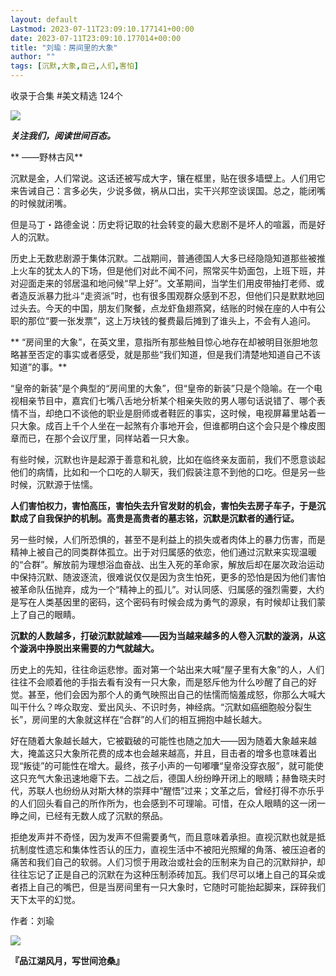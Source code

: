 ```yaml
---
layout: default
Lastmod: 2023-07-11T23:09:10.177141+00:00
date: 2023-07-11T23:09:10.177014+00:00
title: "刘瑜：房间里的大象"
author: ""
tags: [沉默,大象,自己,人们,害怕]
---
```


收录于合集 #美文精选 124个

  

![](https://images.weserv.nl/?url=https%3A//mmbiz.qpic.cn/mmbiz_jpg/1J4JibEeICHEfUnyqrIZhKceOhPxhcicCA6xUiaqvUDicVicW6VcPGboMUKyJtYicKhFXAK17oBpwvtRtruRial9m8nhg/640%3Fwx_fmt%3Djpeg)

_**关注我们，阅读世间百态。**_

** ——野林古风**

沉默是金，人们常说。这话还被写成大字，镶在框里，贴在很多墙壁上。人们用它来告诫自己：言多必失，少说多做，祸从口出，实干兴邦空谈误国。总之，能闭嘴的时候就闭嘴。  

但是马丁・路德金说：历史将记取的社会转变的最大悲剧不是坏人的喧嚣，而是好人的沉默。  

历史上无数悲剧源于集体沉默。二战期间，普通德国人大多已经隐隐知道那些被推上火车的犹太人的下场，但是他们对此不闻不问，照常买牛奶面包，上班下班，并对迎面走来的邻居温和地问候“早上好”。文革期间，当学生们用皮带抽打老师、或者造反派暴力批斗“走资派”时，也有很多围观群众感到不忍，但他们只是默默地回过头去。今天的中国，朋友们聚餐，点龙虾鱼翅燕窝，结账的时候在座的人中有公职的那位“要一张发票”，这上万块钱的餐费最后摊到了谁头上，不会有人追问。  

** “房间里的大象”，在英文里，意指所有那些触目惊心地存在却被明目张胆地忽略甚至否定的事实或者感受，就是那些“我们知道，但是我们清楚地知道自己不该知道”的事。**

“皇帝的新装”是个典型的“房间里的大象”，但“皇帝的新装”只是个隐喻。在一个电视相亲节目中，嘉宾们七嘴八舌地分析某个相亲失败的男人哪句话说错了、哪个表情不当，却绝口不谈他的职业是厨师或者鞋匠的事实，这时候，电视屏幕里站着一只大象。成百上千个人坐在一起煞有介事地开会，但谁都明白这个会只是个橡皮图章而已，在那个会议厅里，同样站着一只大象。  

有些时候，沉默也许是起源于善意和礼貌，比如在临终亲友面前，我们不愿意谈起他们的病情，比如和一个口吃的人聊天，我们假装注意不到他的口吃。但是另一些时候，沉默源于怯懦。

**人们害怕权力，害怕高压，害怕失去升官发财的机会，害怕失去房子车子，于是沉默成了自我保护的机制。高贵是高贵者的墓志铭，沉默是沉默者的通行证。**  

另一些时候，人们所恐惧的，甚至不是利益上的损失或者肉体上的暴力伤害，而是精神上被自己的同类群体孤立。出于对归属感的依恋，他们通过沉默来实现温暖的“合群”。解放前为理想浴血奋战、出生入死的革命家，解放后却在屡次政治运动中保持沉默、随波逐流，很难说仅仅是因为贪生怕死，更多的恐怕是因为他们害怕被革命队伍抛弃，成为一个“精神上的孤儿”。对认同感、归属感的强烈需要，大约是写在人类基因里的密码，这个密码有时候会成为勇气的源泉，有时候却让我们蒙上了自己的眼睛。  

**沉默的人数越多，打破沉默就越难――因为当越来越多的人卷入沉默的漩涡，从这个漩涡中挣脱出来需要的力气就越大。**

历史上的先知，往往命运悲惨。面对第一个站出来大喊“屋子里有大象”的人，人们往往不会顺着他的手指去看有没有一只大象，而是怒斥他为什么吵醒了自己的好觉。甚至，他们会因为那个人的勇气映照出自己的怯懦而恼羞成怒，你那么大喊大叫干什么？哗众取宠、爱出风头、不识时务，神经病。“沉默如癌细胞般分裂生长”，房间里的大象就这样在“合群”的人们的相互拥抱中越长越大。  

好在随着大象越长越大，它被戳破的可能性也随之加大――因为随着大象越来越大，掩盖这只大象所花费的成本也会越来越高，并且，目击者的增多也意味着出现“叛徒”的可能性在增大。最终，孩子小声的一句嘟囔“皇帝没穿衣服”，就可能使这只充气大象迅速地瘪下去。二战之后，德国人纷纷睁开闭上的眼睛；赫鲁晓夫时代，苏联人也纷纷从对斯大林的崇拜中“醒悟”过来；文革之后，曾经打得不亦乐乎的人们回头看自己的所作所为，也会感到不可理喻。可惜，在众人眼睛的这一闭一睁之间，已经有无数人成了沉默的祭品。  

拒绝发声并不奇怪，因为发声不但需要勇气，而且意味着承担。直视沉默也就是抵抗制度性遗忘和集体性否认的压力，直视生活中不被阳光照耀的角落、被压迫者的痛苦和我们自己的软弱。人们习惯于用政治或社会的压制来为自己的沉默辩护，却往往忘记了正是自己的沉默在为这种压制添砖加瓦。我们尽可以堵上自己的耳朵或者捂上自己的嘴巴，但是当房间里有一只大象时，它随时可能抬起脚来，踩碎我们天下太平的幻觉。  

作者：刘瑜

![](https://images.weserv.nl/?url=https%3A//mmbiz.qpic.cn/mmbiz_jpg/1J4JibEeICHEfUnyqrIZhKceOhPxhcicCAWia2HchZLDcfpZaAHk7XTXibBXmZn4uGBetDM2hhVuzRe4SwMbXPaftw/640%3Fwx_fmt%3Djpeg)

**『品江湖风月，写世间沧桑』**

